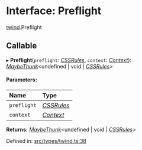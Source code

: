 # Interface: Preflight

[twind](../modules/twind.md).Preflight

## Callable

▸ **Preflight**(`preflight`: [*CSSRules*](twind.cssrules.md), `context`: [*Context*](twind.context.md)): [*MaybeThunk*](../modules/twind.md#maybethunk)<undefined \| void \| [*CSSRules*](twind.cssrules.md)\>

#### Parameters:

Name | Type |
:------ | :------ |
`preflight` | [*CSSRules*](twind.cssrules.md) |
`context` | [*Context*](twind.context.md) |

**Returns:** [*MaybeThunk*](../modules/twind.md#maybethunk)<undefined \| void \| [*CSSRules*](twind.cssrules.md)\>

Defined in: [src/types/twind.ts:38](https://github.com/gojutin/twind/blob/8f04bb3/src/types/twind.ts#L38)
